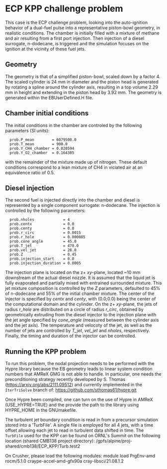 # ECP KPP challenge problem

This case is the ECP challenge problem, looking into the auto-ignition behavior of
a dual-fuel pulse into a representative piston-bowl geometry, in  realistic conditions.
The chamber is initially filled with a mixture of methane and air resulting from a
first port injection. Then injection of a diesel surrogate, n-dodecane, is triggered
and the simulation focuses on the ignition at the vicinity of these fuel jets.

## Geometry

The geometry is that of a simplified piston-bowl, scaled down by a factor 4. The scaled
cylinder is 24 mm in diameter and the piston head is generated by rotating a spline around 
the cylinder axis, resulting in a top volume 2.29 mm in height and extending in the piston
head by 3.92 mm. The geometry is generated within the EBUserDefined.H file.

## Chamber initial conditions

The initial conditions in the chamber are controled by the following parameters (SI units):
```
  prob.P_mean        = 6079500.0
  prob.T_mean        = 900.0
  prob.Y_CH4_chamber = 0.020594 
  prob.Y_O2_chamber  = 0.164305
```
with the remainder of the mixture made up of nitrogen. These default conditions correspond to a lean
mixture of CH4 in viciated air at an equivalence ratio of 0.5.

## Diesel injection

The second fuel is injected directly into the chamber and diesel is represented by a single component
surrogate: n-dodecane. The injection is controlled by the following parameters:

```
  prob.nholes             = 4
  prob.centx              = 0.0
  prob.centy              = 0.0
  prob.r_circ             = 0.0015
  prob.r_hole             = 0.000085
  prob.cone_angle         = 45.0
  prob.T_jet              = 470.0
  prob.vel_jet            = 28.0
  prob.Z                  = 0.45
  prob.injection_start    = 0.0
  prob.injection_duration = 0.0005
```

The injection plane is located on the z+ *xy*-plane, located ~10 mm downstream of the actual diesel nozzle.
It is assumed that the liquid jet is fully evaporated and partially mixed with entrained surrounded mixture.
This jet mixture composition is controlled by the *Z* parameters, defaulted to 45% of n-dodecane and 55% of
the initial chamber mixture.
The center of the injector is specified by *centx* and *centy*, with (0.0;0.0) being the center of the 
computational domain and the cylinder. On the z+ *xy*-plane, the jets of radius *r_hole* are distributed 
on a circle of radius *r_circ*, obtained by geometrically extruding from the diesel injector to the injection
plane with the jet angle specified by *cone_angle* (measured between the cylinder axis and the jet axis).
The temperature and velocoty of the jet, as well as the number of jets are controlled by *T_jet*, *vel_jet* and
*nholes*, respectively.
Finally, the timing and duration of the injector can be controlled.

## Running the KPP problem

To run this problem, the nodal projection needs to be performed with the Hypre library because the
EB geometry leads to linear system condition numbers that AMReX GMG is not able to handle.
In particular, one needs the preconditioning strategy recently developed by S. Thomas (https://arxiv.org/abs/2111.09512)
and currently implemented in the `IterTriSolve` branch of:
https://github.com/sthomas61/hypre.git

Once Hypre been compiled, one can turn on the use of Hypre in AMReX (USE_HYPRE=TRUE) and the provide the path to
the library using HYPRE_HOME in the GNUmakefile.

The turbulent jet boundary condition is read in from a precursor simulation stored into a 'TurbFile'. A single file is 
employed for all 4 jets, with a time offset allowing each jet to read in turbulent data shifted in time. The `TurbFile`
used for the KPP can be found on ORNL's Summit on the following location (shared CMB138 project directory):
/gpfs/alpine/proj-shared/cmb138/ECP_KPP/Turb.test2

On Crusher, please load the following modules:
module load PrgEnv-amd rocm/5.1.0 craype-accel-amd-gfx90a cray-libsci/21.08.1.2
